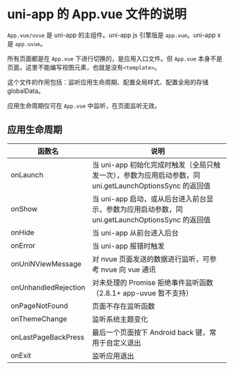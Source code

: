 # uni-app 的 App.vue 文件的说明

`App.vue/uvue` 是 uni-app 的主组件。uni-app js 引擎版是 `app.vue`。uni-app x 是 `app.uvue`。

所有页面都是在 `App.vue` 下进行切换的，是应用入口文件。但 `App.vue` 本身不是页面，这里不能编写视图元素，也就是没有`<template>`。

这个文件的作用包括：监听应用生命周期、配置全局样式、配置全局的存储 globalData。

应用生命周期仅可在 `App.vue` 中监听，在页面监听无效。

## 应用生命周期

| 函数名               | 说明                                                                                                    |
| -------------------- | ------------------------------------------------------------------------------------------------------- |
| onLaunch             | 当 uni-app 初始化完成时触发（全局只触发一次），参数为应用启动参数，同 uni.getLaunchOptionsSync 的返回值 |
| onShow               | 当 uni-app 启动，或从后台进入前台显示，参数为应用启动参数，同 uni.getLaunchOptionsSync 的返回值         |
| onHide               | 当 uni-app 从前台进入后台                                                                               |
| onError              | 当 uni-app 报错时触发                                                                                   |
| onUniNViewMessage    | 对 nvue 页面发送的数据进行监听，可参考 nvue 向 vue 通讯                                                 |
| onUnhandledRejection | 对未处理的 Promise 拒绝事件监听函数（2.8.1+ app-uvue 暂不支持）                                         |
| onPageNotFound       | 页面不存在监听函数                                                                                      |
| onThemeChange        | 监听系统主题变化                                                                                        |
| onLastPageBackPress  | 最后一个页面按下 Android back 键，常用于自定义退出                                                      |
| onExit               | 监听应用退出                                                                                            |
